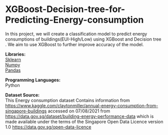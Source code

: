# XGBoost-Decision-tree-for-Predicting-Energy-consumption
In this project, we will create a classification model to predict energy consumptions of buildings(EUI-High/Low) using XGBoost and Decision tree . We aim to use XGBoost to further improve accuracy of the model.

**Libraries:**	    
  [Sklearn](https://scikit-learn.org/stable/index.html)                  
  [Numpy](https://numpy.org/)                  
  [Pandas](https://pandas.pydata.org/)               
  
  
 **Programming Languages:**     
  Python

**Dataset Source:**   
This Energy consumption dataset Contains information from https://www.kaggle.com/claytonmiller/annual-energy-consumption-from-singapore-buildings accessed on 07/08/2021 from https://data.gov.sg/dataset/building-energy-performance-data which is made available under the terms of the Singapore Open Data Licence version 1.0 https://data.gov.sg/open-data-licence
  
  
